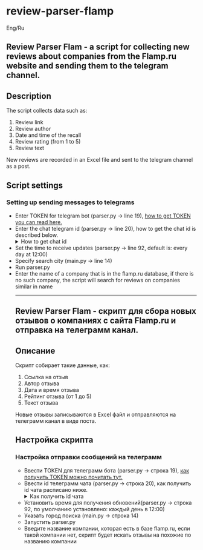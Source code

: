 # review-parser-flamp
Eng/Ru

<h2>Review Parser Flam - a script for collecting new reviews about companies from the Flamp.ru website and sending them to the telegram channel.</h2>

<h2>Description</h2>
The script collects data such as:
<ol>
  <li>Review link</li>
  <li>Review author</li>
  <li>Date and time of the recall</li>
  <li>Review rating (from 1 to 5)</li>
  <li>Review text</li>
</ol>

New reviews are recorded in an Excel file and sent to the telegram channel as a post.

<h2>Script settings</h2>

<h3>Setting up sending messages to telegrams</h3>
<ul>
<li>Enter TOKEN for telegram bot (parser.py -> line 19), <a href="https://core.telegram.org/bots">how to get TOKEN you can read here.</a></li >
<li>Enter the chat telegram id (parser.py -> line 20), how to get the chat id is described below.</li>
<details>
   <summary>How to get chat id</summary>
    To get the Telegram ID of a public chat or group, use the @username_to_id_bot bot. Step-by-step instruction:
    <ul>
    <li>Looking for @username_to_id_bot through the Telegram search bar.</li>
    <li>Launch the bot by pressing the "Start" button.</li>
    <li>We go to the chat or group, information about which we want to know.
    <li>Copy the link to the chat. It can be found in the chat / group settings by clicking on the "Invite" button. The link will be at the top of the window that opens.</li>
    <li>Next, we return to our bot and send it the link we copied earlier.</li>
    <li>In the response message, we get the basic data about the chat/group. The bottom line will be ID.</li>
    </ul>
</details>
<li>Set the time to receive updates (parser.py -> line 92, default is: every day at 12:00)</li>
<li>Specify search city (main.py -> line 14)</li>
<li>Run parser.py</li>
<li>Enter the name of a company that is in the flamp.ru database, if there is no such company, the script will search for reviews on companies similar in name</li>

___________________________________________________________________________________________________________________________


<h2>Review Parser Flam - скрипт для сбора новых отзывов о компаниях c сайта Flamp.ru и отправка на телеграмм канал.</h2>

<h2>Описание</h2>
Скрипт собирает такие данные, как:

<ol>
  <li>Ссылка на отзыв</li>
  <li>Автор отзыва</li>
  <li>Дата и время отзыва</li>
  <li>Рейтинг отзыва (от 1 до 5)</li>
  <li>Текст отзыва</li>
</ol>

Новые отзывы записываются в Excel файл и отправляются на телеграмм канал в виде поста.

<h2>Настройка скрипта</h2>

<h3>Настройка отправки сообщений на телеграмм</h3>
<ul>
<li>Ввести TOKEN для телеграмм бота (parser.py -> строка 19), <a href="https://core.telegram.org/bots">как получить TOKEN можно почитать тут.</a></li>
<li>Ввести id телеграмм чата (parser.py -> строка 20), как получить id чата расписано ниже.</li> 
<details>
   <summary>Как получить id чата</summary>  
    Чтобы получить ID Telegram публичного чата или группы, воспользуйтесь ботом @username_to_id_bot. Пошаговая инструкция:
    <ul>
    <li>Ищем @username_to_id_bot через поисковую строку Telegram.</li>
    <li>Запускаем бот нажатием кнопки «Начать».</li>
    <li>Заходим в чат или группу, информацию о которой хотим узнать.
    <li>Копируем ссылку на чат. Её можно найти в настройках чата/группы при нажатии на кнопку «Пригласить». Ссылка будет находиться в верхней части открывшегося окна.</li>
    <li>Далее возвращаемся к нашему боту и отправляем ему скопированную ранее ссылку.</li>
    <li>В ответном сообщении получаем основные данные о чате/группе. В нижней строке будет ID.</li>
    </ul>
</details>

<li>Установить время для получения обновений(parser.py -> строка 92, по умолчанию установлено: каждый день в 12:00)</li>
<li>Указать город поиска (main.py -> строка 14)</li>
<li>Запустить parser.py</li>
<li>Введите название компании, которая есть в базе flamp.ru, если такой компании нет, скрипт будет искать отзывы на похожие по названию компании</li>

